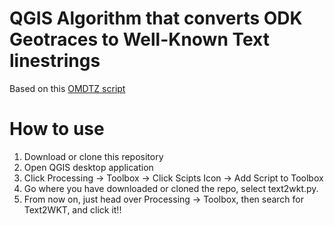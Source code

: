  # QGIS Algorithm that converts ODK Geotraces to Well-Known Text linestrings

 Based on this [OMDTZ script](https://github.com/ivangayton/ODK_geotrace_to_WKT/blob/master/lines_to_wkt.py)

 # How to use

 1. Download or clone this repository
 2. Open QGIS desktop application
 3. Click Processing -> Toolbox -> Click Scipts Icon -> Add Script to Toolbox
 4. Go where you have downloaded or cloned the repo, select text2wkt.py.
 5. From now on, just head over Processing -> Toolbox, then search for Text2WKT, and click it!!